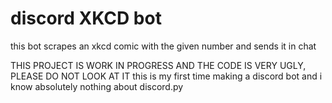 # discord XKCD bot
this bot scrapes an xkcd comic with the given number and sends it in chat

THIS PROJECT IS WORK IN PROGRESS AND THE CODE IS VERY UGLY, PLEASE DO NOT LOOK AT IT
this is my first time making a discord bot and i know absolutely nothing about discord.py